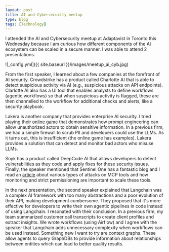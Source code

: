 ```yaml
---
layout: post
title: AI and Cybersecurity meetup
type: blog
tags: [Technology]
---
```

I attended the AI and Cybersecurity meetup at Adaptavist in Toronto this Wednesday because I am curious how different components of the AI ecosystem can be scaled in a secure manner. I was able to attend 2 presentations.

![_config.yml]({{ site.baseurl }}/images/meetup_ai_cyb.jpg)

From the first speaker, I learned about a few companies at the forefront of AI security. Crowdstrike has a product called Charlotte AI that is able to detect suspicious activity via AI (e.g., suspicious attacks on API endpoints). Clarlotte AI also has a UI tool that enables analysts to define workflows (agentic workflows) so that when suspicious activity is flagged, these are then channelled to the workflow for additional checks and alerts, like a security playbook.

Lakera is another company that provides enterprise AI security. I tried playing their [online game](https://gandalf.lakera.ai/do-not-tell-and-block) that demonstrates how prompt engineering can allow unauthorized actors to obtain sensitive information. In a previous firm, we had a simple firewall to scrub PII and developers could use the LLMs. As it turns out, this is insufficient (the online game has examples). Lakera provides a solution that can detect and monitor bad actors who misuse LLMs.

Snyk has a product called DeepCode AI that allows developers to detect vulnerabilities as they code and apply fixes for these security issues. Finally, the speaker mentioned that Sentinel One has a fantastic blog and I read an [article](https://www.sentinelone.com/blog/avoiding-mcp-mania-how-to-secure-the-next-frontier-of-ai/) about various types of attacks on MCP tools and how monitoring and strict permissioning are important to scale these tools.

In the next presentation, the second speaker explained that Langchain was a complex AI framework with too many abstractions and a poor evolution of their API, making development cumbersome. They proposed that it's more effective for developers to write their own agentic pipelines in code instead of using Langchain. I resonated with their conclusion. In a previous firm, my team summarized customer call transcripts to create client profiles and extract insights. We wrote workflows (using Airflow) and I agree with the speaker that Langchain adds unnecessary complexity when workflows can be used instead. Something new I want to try are context graphs. These allow agents to query GraphDBs to provide information about relationships between entities which can lead to better quality results.